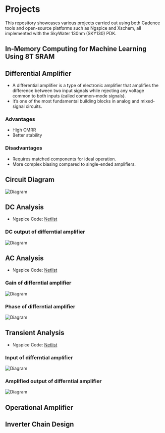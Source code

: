 # Projects
This repository showcases various projects carried out using both Cadence tools and open-source platforms such as Ngspice and Xschem, all implemented with the SkyWater 130nm (SKY130) PDK.
## In-Memory Computing for Machine Learning Using 8T SRAM

## Differential Amplifier
- A differential amplifier is a type of electronic amplifier that amplifies the difference between two input signals while rejecting any voltage common to both inputs (called common-mode signals).
- It’s one of the most fundamental building blocks in analog and mixed-signal circuits.
### Advantages
- High CMRR
- Better stability
### Disadvantages
- Requires matched components for ideal operation.
- More complex biasing compared to single-ended amplifiers.
## Circuit Diagram
![Diagram](docs/ckt_dia_differ_amp.jpeg)

## DC Analysis
- Ngspice Code: [Netlist](netlist/Diff_Amp/DC_Analysis.sp)
### DC output of differntial amplifier
![Diagram](docs/DC_diff.png)

## AC Analysis
- Ngspice Code: [Netlist](netlist/Diff_Amp/AC_Analysis.sp)
### Gain of differntial amplifier
![Diagram](docs/gain_diff.png)
### Phase of differntial amplifier
![Diagram](docs/phase_differ.png)

## Transient Analysis
- Ngspice Code: [Netlist](netlist/Diff_Amp/Tran_Analysis.sp)
### Input of differntial amplifier
![Diagram](docs/ip_ac_differ.png)
### Amplified output of differntial amplifier
![Diagram](docs/op_ac_differn.png)

## Operational Amplifier
## Inverter Chain Design
